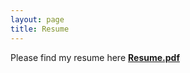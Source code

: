 ```yaml
---
layout: page
title: Resume
---
```


Please find my resume here [**Resume.pdf**](https://github.com/benoit-liquet/benoit-liquet.github.io/blob/master/Resume/Resume_benoit_liquet_2016_DEC.pdf)